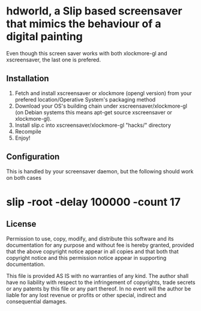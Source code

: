 hdworld, a Slip based screensaver that mimics the behaviour of a digital painting
======================================================================================

Even though this screen saver works with both xlockmore-gl and xscreensaver, the last one is prefered.


Installation
------------

1. Fetch and install xscreensaver or xlockmore (opengl version) from your prefered location/Operative System's packaging method
2. Download your OS's building chain under xscreensaver/xlockmore-gl (on Debian systems this means apt-get source xscreensaver or xlockmore-gl).
3. Install slip.c into xscreensaver/xlockmore-gl "hacks/" directory
4. Recompile
5. Enjoy!


Configuration
-------------

This is handled by your screensaver daemon, but the following should work on both cases
# slip -root -delay 100000 -count 17


License
-------

Permission to use, copy, modify, and distribute this software and its
documentation for any purpose and without fee is hereby granted,
provided that the above copyright notice appear in all copies and that
both that copyright notice and this permission notice appear in
supporting documentation.

This file is provided AS IS with no warranties of any kind.  The author
shall have no liability with respect to the infringement of copyrights,
trade secrets or any patents by this file or any part thereof.  In no
event will the author be liable for any lost revenue or profits or
other special, indirect and consequential damages.
